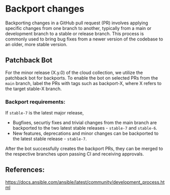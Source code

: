 # Backport changes

Backporting changes in a GitHub pull request (PR) involves applying specific changes from one branch to another, typically from a main or development branch to a stable or release branch. This process is commonly used to bring bug fixes from a newer version of the codebase to an older, more stable version.


## Patchback Bot

For the minor release (X.y.0) of the cloud collection, we utilize the patchback bot for backports. To enable the bot on selected PRs from the `main` branch, label the PRs with tags such as backport-X, where X refers to the target stable-X branch.

### Backport requirements:

If `stable-7` is the latest major release,

* Bugfixes, securtiy fixes and trivial changes from the main branch are backported to the two latest stable releases - `stable-7` and `stable-6`.
* New features, deprecations and minor changes can be backported to the latest stable release - `stable-7`.

After the bot successfully creates the backport PRs, they can be merged to the respective branches upon passing CI and receiving approvals.

## References:
https://docs.ansible.com/ansible/latest/community/development_process.html
